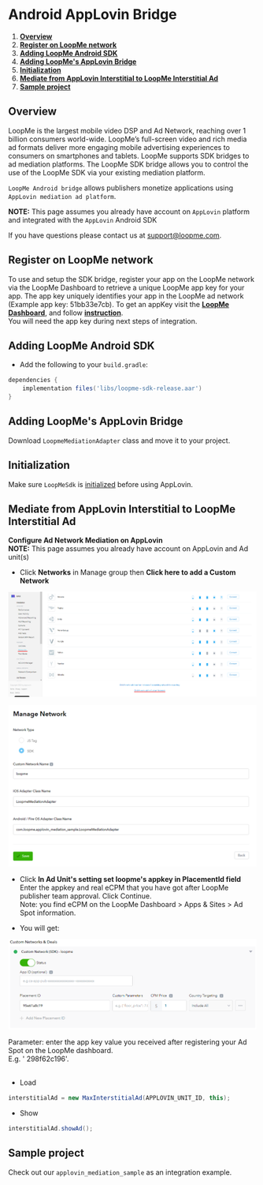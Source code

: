 # Android AppLovin Bridge #

1. **[Overview](#overview)**
2. **[Register on LoopMe network](#register-on-loopme-network)**
3. **[Adding LoopMe Android SDK](#adding-loopme-android-sdk)**
4. **[Adding LoopMe's AppLovin Bridge](#adding-loopmes-applovin-bridge)**
5. **[Initialization](#Initialization)**
6. **[Mediate from AppLovin Interstitial to LoopMe Interstitial Ad](#mediate-from-applovin-interstitial-to-loopme-interstitial-ad)**
7. **[Sample project](#sample-project)**

## Overview ##

LoopMe is the largest mobile video DSP and Ad Network, reaching over 1 billion consumers world-wide. LoopMe’s
full-screen video and rich media ad formats deliver more engaging mobile advertising experiences to consumers on
smartphones and tablets. LoopMe supports SDK bridges to ad mediation platforms. The LoopMe SDK bridge allows you to
control the use of the LoopMe SDK via your existing mediation platform.

`LoopMe Android bridge` allows publishers monetize applications using `AppLovin mediation ad platform`.

<b>NOTE:</b> This page assumes you already have account on `AppLovin` platform and integrated with the `AppLovin`
Android SDK

If you have questions please contact us at support@loopme.com.

## Register on LoopMe network ##

To use and setup the SDK bridge, register your app on the LoopMe network via the LoopMe Dashboard to retrieve a unique
LoopMe app key for your app. The app key uniquely identifies your app in the LoopMe ad network (Example app key:
51bb33e7cb). To get an appKey visit the **[LoopMe Dashboard](https://app.loopme.com/login/)**, and
follow **[instruction](https://docs.google.com/document/d/1No1rVSpD2XLvG6nniwGjRb48Q0kVmYIkSgnlbhRXx5M/edit#)**.<br>
You will need the app key during next steps of integration.

## Adding LoopMe Android SDK ##

* Add the following to your `build.gradle`:

```groovy
dependencies {
    implementation files('libs/loopme-sdk-release.aar')
}
```

## Adding LoopMe's AppLovin Bridge ##

Download `LoopmeMediationAdapter` class and move it to your project.

## Initialization ##

Make sure `LoopMeSdk` is [initialized](https://github.com/loopme/android-united-sdk/wiki/Initialization) before using
AppLovin.

## Mediate from AppLovin Interstitial to LoopMe Interstitial Ad ##

<b>Configure Ad Network Mediation on AppLovin</b>
<br><b>NOTE:</b> This page assumes you already have account on AppLovin and Ad unit(s)

* Click <b>Networks</b> in Manage group then <b>Click here to add a Custom Network</b>

<p><img src="images/applovin_manage_networks.png" /></p>

<p><img src="images/applovin_create_custom.png" /></p>

* Click <b>In Ad Unit's setting set loopme's appkey in PlacementId field</b>
Enter the appkey and real eCPM that you have got after LoopMe publisher team approval. Click Continue.<br>
Note: you find eCPM on the LoopMe Dashboard > Apps & Sites > Ad Spot information.

* You will get:

<p><img src="images/applovin custom event.png"  /></p>

Parameter: enter the app key value you received after registering your Ad Spot on the LoopMe dashboard. <br>E.g. '
298f62c196'.<br><br>

* Load

```java
interstitialAd = new MaxInterstitialAd(APPLOVIN_UNIT_ID, this);
```

* Show

```java
interstitialAd.showAd();
```

## Sample project ##

Check out our `applovin_mediation_sample` as an integration example.